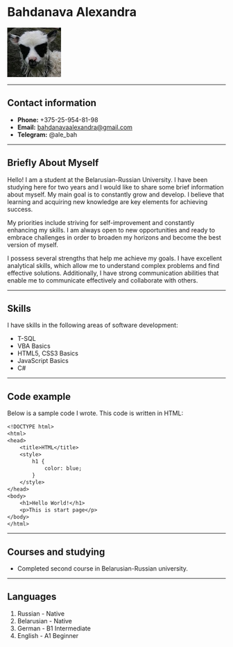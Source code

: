 # **Bahdanava Alexandra**
![image](/img/avatar.jpg "Avatar")
***  
## Contact information

* **Phone:** +375-25-954-81-98
* **Email:** bahdanavaalexandra@gmail.com
* **Telegram:** @ale_bah
***

## Briefly About Myself

Hello! I am a student at the Belarusian-Russian University. I have been studying here for two years and I would like to share some brief information about myself. My main goal is to constantly grow and develop. I believe that learning and acquiring new knowledge are key elements for achieving success.

My priorities include striving for self-improvement and constantly enhancing my skills. I am always open to new opportunities and ready to embrace challenges in order to broaden my horizons and become the best version of myself.

I possess several strengths that help me achieve my goals. I have excellent analytical skills, which allow me to understand complex problems and find effective solutions. Additionally, I have strong communication abilities that enable me to communicate effectively and collaborate with others.
***

## Skills

I have skills in the following areas of software development:
* T-SQL
* VBA Basics
* HTML5, CSS3 Basics
* JavaScript Basics
* C#
***

## Code example

Below is a sample code I wrote. This code is written in HTML:

```
<!DOCTYPE html>
<html>
<head>
    <title>HTML</title>
    <style>
        h1 {
            color: blue;
        }
    </style>
</head>
<body>
    <h1>Hello World!</h1>
    <p>This is start page</p>
</body>
</html>
```

***

## Courses and studying

* Completed second course in Belarusian-Russian university.
*** 

## Languages 

1. Russian - Native
2. Belarusian - Native
3. German - B1 Intermediate
4. English - А1 Beginner
